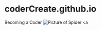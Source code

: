 # coderCreate.github.io
Becoming a Coder
<img scr="https://github.com/coderCreate/coderCreate.github.io/commit/95768732805b7f93e19dc0c9b75d8ebaebb01088#diff-a2d52ca783dca64c5ca6a59f46504b8f27595c8cbb0b939f6fd9d2a2771bc34a" alt="Picture of Spider">
        <a 
